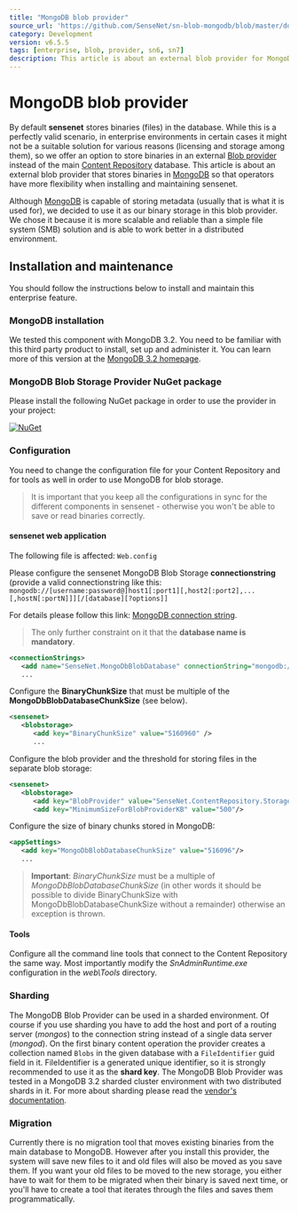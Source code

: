 ```yaml
---
title: "MongoDB blob provider"
source_url: 'https://github.com/SenseNet/sn-blob-mongodb/blob/master/docs/mongodb-provider.md'
category: Development
version: v6.5.5
tags: [enterprise, blob, provider, sn6, sn7]
description: This article is about an external blob provider for MongoDB.
---
```


# MongoDB blob provider

By default **sensenet** stores binaries (files) in the database. While this is a perfectly valid scenario, in enterprise environments in certain cases it might not be a suitable solution for various reasons (licensing and storage among them), so we offer an option to store binaries in an external [Blob provider](/docs/blob-provider/) instead of the main [Content Repository](/docs/content-repository) database. This article is about an external blob provider that stores binaries in [MongoDB](https://www.mongodb.com) so that operators have more flexibility when installing and maintaining sensenet. 

Although [MongoDB](https://www.mongodb.com) is capable of storing metadata (usually that is what it is used for), we decided to use it as our binary storage in this blob provider. We chose it because it is more scalable and reliable than a simple file system (SMB) solution and is able to work better in a distributed environment.

## Installation and maintenance

You should follow the instructions below to install and maintain this enterprise feature.

### MongoDB installation

We tested this component with MongoDB 3.2. You need to be familiar with this third party product to install, set up and administer it. You can learn more of this version at the [MongoDB 3.2 homepage](https://docs.mongodb.com/v3.2/).

### MongoDB Blob Storage Provider NuGet package

Please install the following NuGet package in order to use the provider in your project:

[![NuGet](https://img.shields.io/nuget/v/SenseNet.MongoDbBlobStorage.svg)](https://www.nuget.org/packages/SenseNet.MongoDbBlobStorage)

### Configuration

You need to change the configuration file for your Content Repository and for tools as well in order to use MongoDB for blob storage.

> It is important that you keep all the configurations in sync for the different components in sensenet - otherwise you won't be able to save or read binaries correctly.

#### sensenet web application

The following file is affected: `Web.config`

Please configure the sensenet MongoDB Blob Storage **connectionstring** (provide a valid connectionstring like this: `mongodb://[username:password@]host1[:port1][,host2[:port2],...[,hostN[:portN]]][/[database][?options]]` 

For details please follow this link: [MongoDB connection string](https://docs.mongodb.com/manual/reference/connection-string/).

> The only further constraint on it that the **database name is mandatory**.

```xml
<connectionStrings>
   <add name="SenseNet.MongoDbBlobDatabase" connectionString="mongodb://[hostname]:[port]/[database name]" />
   ...
```

Configure the **BinaryChunkSize** that must be multiple of the **MongoDbBlobDatabaseChunkSize** (see below).

```xml
<sensenet>
   <blobstorage>
      <add key="BinaryChunkSize" value="5160960" />
      ...
```

Configure the blob provider and the threshold for storing files in the separate blob storage:

```xml
<sensenet>
   <blobstorage>
      <add key="BlobProvider" value="SenseNet.ContentRepository.Storage.Data.MongoDbBlobStorage.MongoDbBlobProvider"/>|
      <add key="MinimumSizeForBlobProviderKB" value="500"/>
```

Configure the size of binary chunks stored in MongoDB:

```xml
<appSettings>
   <add key="MongoDbBlobDatabaseChunkSize" value="516096"/>
   ...
```

> **Important**: *BinaryChunkSize* must be a multiple of *MongoDbBlobDatabaseChunkSize* (in other words it should be possible to divide BinaryChunkSize with MongoDbBlobDatabaseChunkSize without a remainder) otherwise an exception is thrown.

#### Tools

Configure all the command line tools that connect to the Content Repository the same way. Most importantly modify the *SnAdminRuntime.exe* configuration in the *web\Tools* directory.

### Sharding

The MongoDB Blob Provider can be used in a sharded environment. Of course if you use sharding you have to add the host and port of a routing server (*mongos*) to the connection string instead of a single data server (*mongod*). On the first binary content operation the provider creates a collection named `Blobs` in the given database with a `FileIdentifier` guid field in it. FileIdentifier is a generated unique identifier, so it is strongly recommended to use it as the **shard key**. The MongoDB Blob Provider was tested in a MongoDB 3.2 sharded cluster environment with two distributed shards in it. For more about sharding please read the [vendor's documentation](https://docs.mongodb.com/manual/sharding/).

### Migration

Currently there is no migration tool that moves existing binaries from the main database to MongoDB. However after you install this provider, the system will save new files to it and old files will also be moved as you save them. If you want your old files to be moved to the new storage, you either have to wait for them to be migrated when their binary is saved next time, or you'll have to create a tool that iterates through the files and saves them programmatically.
